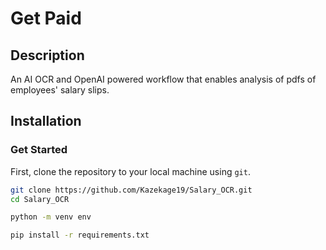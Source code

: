 
# Get Paid

## Description
An AI OCR and OpenAI powered workflow that enables analysis of pdfs of employees' salary slips.


## Installation

### Get Started
First, clone the repository to your local machine using `git`.

```sh
git clone https://github.com/Kazekage19/Salary_OCR.git
cd Salary_OCR
```
```sh
python -m venv env
```
```sh
pip install -r requirements.txt
```
